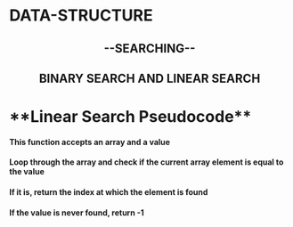 # DATA-STRUCTURE

<h2 align="center"> --SEARCHING-- </h1>
<h2 align="center"> BINARY SEARCH  AND  LINEAR SEARCH  </h2>

<h1>**Linear Search Pseudocode**</h1>

<h4 align="left"> This function accepts an array and a value</h4>
<h4 align="left">Loop through the array and check if the current array element is equal to the value</h4>
<h4 align="left">If it is, return the index at which the element is found</h4>
<h4 align="left">If the value is never found, return -1</h4>